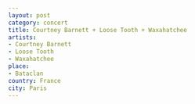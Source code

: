 ```yaml
---
layout: post
category: concert
title: Courtney Barnett + Loose Tooth + Waxahatchee
artists: 
- Courtney Barnett
- Loose Tooth
- Waxahatchee
place: 
- Bataclan
country: France
city: Paris
---
```



